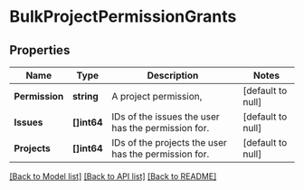 # BulkProjectPermissionGrants

## Properties
Name | Type | Description | Notes
------------ | ------------- | ------------- | -------------
**Permission** | **string** | A project permission, | [default to null]
**Issues** | **[]int64** | IDs of the issues the user has the permission for. | [default to null]
**Projects** | **[]int64** | IDs of the projects the user has the permission for. | [default to null]

[[Back to Model list]](../README.md#documentation-for-models) [[Back to API list]](../README.md#documentation-for-api-endpoints) [[Back to README]](../README.md)

